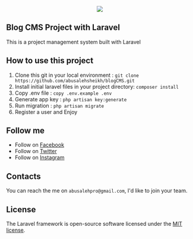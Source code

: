<p align="center"><img src="https://laravel.com/assets/img/components/logo-laravel.svg"></p>

## Blog CMS Project with Laravel

This is a project management system built with Laravel

## How to use this project 
1. Clone this git in your local environment : `git clone https://github.com/abusalehsheikh/blogCMS.git`
2. Install initial laravel files in your project directory: `composer install`
3. Copy .env file : `copy .env.example .env`
3. Generate app key : `php artisan key:generate`
4. Run migration : `php artisan migrate`
5. Register a user and 
   Enjoy

## Follow me

* Follow on [Facebook](http://fb.me/abusalehsheikh)
* Follow on [Twitter](http://twitter.com/abusalehsk)
* Follow on [Instagram](http://instagram.com/abusalehsheikh)



## Contacts

You can reach the me on `abusalehpro@gmail.com`, I'd like to join your team.


## License

The Laravel framework is open-source software licensed under the [MIT license](https://opensource.org/licenses/MIT).
